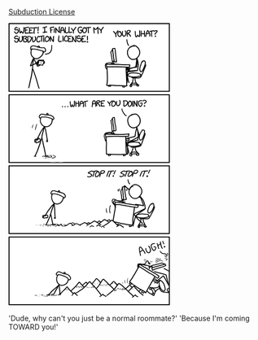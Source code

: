 [Subduction License](https://xkcd.com/1388)

![Subduction License](./random_comic.png)

'Dude, why can't you just be a normal roommate?' 'Because I'm coming TOWARD you!'

